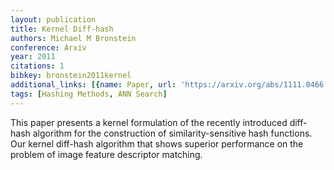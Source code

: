 ```yaml
---
layout: publication
title: Kernel Diff-hash
authors: Michael M Bronstein
conference: Arxiv
year: 2011
citations: 1
bibkey: bronstein2011kernel
additional_links: [{name: Paper, url: 'https://arxiv.org/abs/1111.0466'}]
tags: [Hashing Methods, ANN Search]
---
```

This paper presents a kernel formulation of the recently introduced diff-hash
algorithm for the construction of similarity-sensitive hash functions. Our
kernel diff-hash algorithm that shows superior performance on the problem of
image feature descriptor matching.